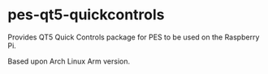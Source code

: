 # pes-qt5-quickcontrols

Provides QT5 Quick Controls package for PES to be used on the Raspberry Pi.

Based upon Arch Linux Arm version.
